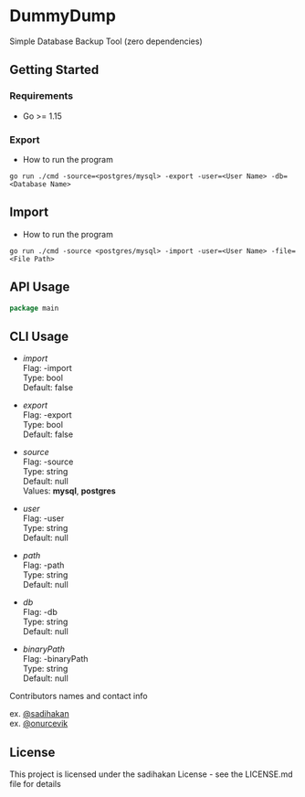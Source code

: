 # DummyDump

Simple Database Backup Tool (zero dependencies)

## Getting Started

### Requirements

* Go >= 1.15

### Export

* How to run the program

```
go run ./cmd -source=<postgres/mysql> -export -user=<User Name> -db=<Database Name>
```
## Import

* How to run the program

```
go run ./cmd -source <postgres/mysql> -import -user=<User Name> -file=<File Path> 
```

## API Usage

```go
package main
```

## CLI Usage

- *import*  
Flag: -import  
Type: bool  
Default: false  

- *export*  
Flag: -export  
Type: bool  
Default: false 

- *source*  
Flag: -source  
Type: string  
Default: null  
Values: **mysql**, **postgres** 

- *user*  
Flag: -user  
Type: string  
Default: null 

- *path*  
Flag: -path  
Type: string  
Default: null 

- *db*  
Flag: -db  
Type: string  
Default: null

- *binaryPath*  
Flag: -binaryPath  
Type: string  
Default: null  

Contributors names and contact info

ex. [@sadihakan](https://github.com/sadihakan/)    
ex. [@onurcevik](https://github.com/onurcevik/)



## License

This project is licensed under the sadihakan License - see the LICENSE.md file for details



